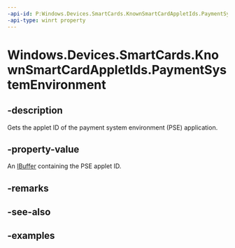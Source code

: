 ```yaml
---
-api-id: P:Windows.Devices.SmartCards.KnownSmartCardAppletIds.PaymentSystemEnvironment
-api-type: winrt property
---
```


<!-- Property syntax.
public IBuffer PaymentSystemEnvironment { get; }
-->

# Windows.Devices.SmartCards.KnownSmartCardAppletIds.PaymentSystemEnvironment

## -description
Gets the applet ID of the payment system environment (PSE) application.

## -property-value
An [IBuffer](/uwp/api/windows.storage.streams.ibuffer) containing the PSE applet ID.

## -remarks

## -see-also

## -examples

